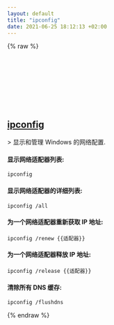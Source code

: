 ```yaml
---
layout: default
title: "ipconfig"
date: 2021-06-25 18:12:13 +02:00
---
```

{% raw %}
<h2 id="ipconfig">
  <a href="/zh/windows/ipconfig.html">ipconfig</a> <a href="#ipconfig"><svg class="icon">
    <use href="/assets/images/unicode_sprite.svg#link" />
  </svg></a>
</h2>
> 显示和管理 Windows 的网络配置.

#### 显示网络适配器列表:
```shell
ipconfig
```
#### 显示网络适配器的详细列表:
```shell
ipconfig /all
```
#### 为一个网络适配器重新获取 IP 地址:
```shell
ipconfig /renew {{适配器}}
```
#### 为一个网络适配器释放 IP 地址:
```shell
ipconfig /release {{适配器}}
```
#### 清除所有 DNS 缓存:
```shell
ipconfig /flushdns
```
{% endraw %}